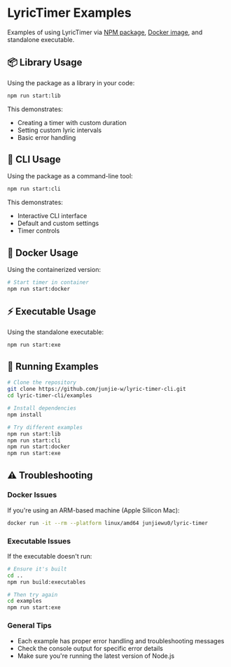 # LyricTimer Examples

Examples of using LyricTimer via [NPM package](https://www.npmjs.com/package/@junjie-wu/lyric-timer-cli), [Docker image](https://hub.docker.com/r/junjiewu0/lyric-timer), and standalone executable.

## 📦 Library Usage
Using the package as a library in your code:
```bash
npm run start:lib
```

This demonstrates:
- Creating a timer with custom duration
- Setting custom lyric intervals
- Basic error handling

## 🎯 CLI Usage
Using the package as a command-line tool:
```bash
npm run start:cli
```

This demonstrates:
- Interactive CLI interface
- Default and custom settings
- Timer controls

## 🐳 Docker Usage
Using the containerized version:
```bash
# Start timer in container
npm run start:docker
```

## ⚡ Executable Usage
Using the standalone executable:
```bash
npm run start:exe
```

## 🧪 Running Examples

```bash
# Clone the repository
git clone https://github.com/junjie-w/lyric-timer-cli.git
cd lyric-timer-cli/examples

# Install dependencies
npm install

# Try different examples
npm run start:lib
npm run start:cli
npm run start:docker
npm run start:exe
```

## ⚠️ Troubleshooting

### Docker Issues

If you're using an ARM-based machine (Apple Silicon Mac):
```bash
docker run -it --rm --platform linux/amd64 junjiewu0/lyric-timer
```

### Executable Issues

If the executable doesn't run:
```bash
# Ensure it's built
cd ..
npm run build:executables

# Then try again
cd examples
npm run start:exe
```

### General Tips
- Each example has proper error handling and troubleshooting messages
- Check the console output for specific error details
- Make sure you're running the latest version of Node.js
